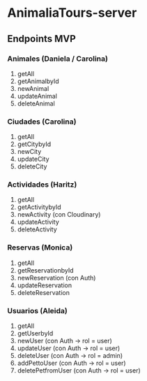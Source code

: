 # AnimaliaTours-server

## Endpoints MVP

### Animales (Daniela / Carolina)
1. getAll
2. getAnimalbyId
3. newAnimal
4. updateAnimal
5. deleteAnimal

### Ciudades (Carolina)
1. getAll
2. getCitybyId
3. newCity
4. updateCity
5. deleteCity

### Actividades (Haritz)
1. getAll
2. getActivitybyId
3. newActivity (con Cloudinary)
4. updateActivity
5. deleteActivity

### Reservas (Monica)
1. getAll
2. getReservationbyId
3. newReservation (con Auth)
4. updateReservation
5. deleteReservation

### Usuarios (Aleida)
1. getAll
2. getUserbyId
3. newUser (con Auth -> rol = user)
4. updateUser (con Auth -> rol = user)
5. deleteUser (con Auth -> rol = admin)
6. addPettoUser (con Auth -> rol = user)
7. deletePetfromUser (con Auth -> rol = user)

